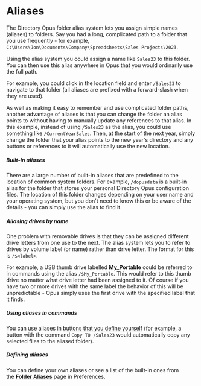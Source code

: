 # Aliases

The Directory Opus folder alias system lets you assign simple names (aliases) to folders. Say you had a long, complicated path to a folder that you use frequently - for example, `C:\Users\Jon\Documents\Company\Spreadsheets\Sales Projects\2023`.

Using the alias system you could assign a name like `Sales23` to this folder. You can then use this alias anywhere in Opus that you would ordinarily use the full path.

For example, you could click in the location field and enter `/Sales23` to navigate to that folder (all aliases are prefixed with a forward-slash when they are used).

As well as making it easy to remember and use complicated folder paths, another advantage of aliases is that you can change the folder an alias points to without having to manually update any references to that alias. In this example, instead of using `/Sales23` as the alias, you could use something like `/CurrentYearSales`. Then, at the start of the next year, simply change the folder that your alias points to the new year's directory and any buttons or references to it will automatically use the new location.

##### Built-in aliases

There are a large number of built-in aliases that are predefined to the location of common system folders. For example, `/dopusdata` is a built-in alias for the folder that stores your personal Directory Opus configuration files. The location of this folder changes depending on your user name and your operating system, but you don't need to know this or be aware of the details - you can simply use the alias to find it.

##### Aliasing drives by name

One problem with removable drives is that they can be assigned different drive letters from one use to the next. The alias system lets you to refer to drives by volume label (or name) rather than drive letter. The format for this is `/$<label>`.

For example, a USB thumb drive labelled **My_Portable** could be referred to in commands using the alias `/$My_Portable`. This would refer to this thumb drive no matter what drive letter had been assigned to it. Of course if you have two or more drives with the same label the behavior of this will be unpredictable - Opus simply uses the first drive with the specified label that it finds.

##### Using aliases in commands

You can use aliases in [buttons that you define yourself](/Manual/customize/creating_your_own_buttons/README.md) (for example, a button with the command `Copy TO /Sales23` would automatically copy any selected files to the aliased folder).

##### Defining aliases

You can define your own aliases or see a list of the built-in ones from the **[Folder Aliases](/Manual/preferences/preferences_categories/frequently_used_paths/folder_aliases.md)** page in Preferences.
